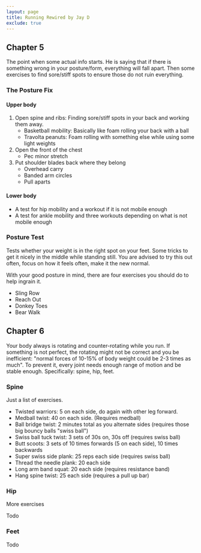```yaml
---
layout: page
title: Running Rewired by Jay D
exclude: true
---
```


## Chapter 5

The point when some actual info starts. He is saying that if there is something
wrong in your posture/form, everything will fall apart.  Then some exercises to
find sore/stiff spots to ensure those do not ruin everything.

### The Posture Fix

#### Upper body

1. Open spine and ribs: Finding sore/stiff spots in your back and working them
away.
    * Basketball mobility: Basically like foam rolling your back with a ball
    * Travolta peanuts: Foam rolling with something else while using some light
      weights
2. Open the front of the chest
    * Pec minor stretch
3. Put shoulder blades back where they belong
    * Overhead carry
    * Banded arm circles
    * Pull aparts

#### Lower body

* A test for hip mobility and a workout if it is not mobile enough
* A test for ankle mobility and three workouts depending on what is not mobile
  enough

### Posture Test

Tests whether your weight is in the right spot on your feet. Some tricks to get
it nicely in the middle while standing still. You are advised to try this out
often, focus on how it feels often, make it the new normal.

With your good posture in mind, there are four exercises you should do to help
ingrain it.

- Sling Row
- Reach Out
- Donkey Toes
- Bear Walk

## Chapter 6

Your body always is rotating and counter-rotating while you run. If something
is not perfect, the rotating might not be correct and you be inefficient:
"normal forces of 10-15% of body weight could be 2-3 times as much". To prevent
it, every joint needs enough range of motion and be stable enough.
Specifically: spine, hip, feet.

### Spine

Just a list of exercises.

* Twisted warriors: 5 on each side, do again with other leg forward.
* Medball twist: 40 on each side. (Requires medball)
* Ball bridge twist: 2 minutes total as you alternate sides (requires those big
  bouncy balls "swiss ball")
* Swiss ball tuck twist: 3 sets of 30s on, 30s off (requires swiss ball)
* Butt scoots: 3 sets of 10 times forwards (5 on each side), 10 times backwards
* Super swiss side plank: 25 reps each side (requires swiss ball)
* Thread the needle plank: 20 each side
* Long arm band squat: 20 each side (requires resistance band)
* Hang spine twist: 25 each side (requires a pull up bar)

### Hip

More exercises

Todo

### Feet

Todo
